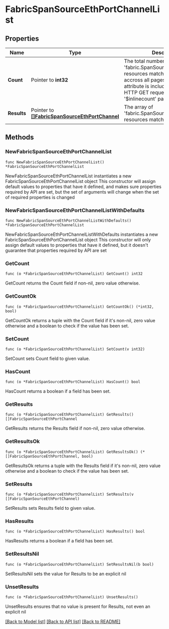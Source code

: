 # FabricSpanSourceEthPortChannelList

## Properties

Name | Type | Description | Notes
------------ | ------------- | ------------- | -------------
**Count** | Pointer to **int32** | The total number of &#39;fabric.SpanSourceEthPortChannel&#39; resources matching the request, accross all pages. The &#39;Count&#39; attribute is included when the HTTP GET request includes the &#39;$inlinecount&#39; parameter. | [optional] 
**Results** | Pointer to [**[]FabricSpanSourceEthPortChannel**](FabricSpanSourceEthPortChannel.md) | The array of &#39;fabric.SpanSourceEthPortChannel&#39; resources matching the request. | [optional] 

## Methods

### NewFabricSpanSourceEthPortChannelList

`func NewFabricSpanSourceEthPortChannelList() *FabricSpanSourceEthPortChannelList`

NewFabricSpanSourceEthPortChannelList instantiates a new FabricSpanSourceEthPortChannelList object
This constructor will assign default values to properties that have it defined,
and makes sure properties required by API are set, but the set of arguments
will change when the set of required properties is changed

### NewFabricSpanSourceEthPortChannelListWithDefaults

`func NewFabricSpanSourceEthPortChannelListWithDefaults() *FabricSpanSourceEthPortChannelList`

NewFabricSpanSourceEthPortChannelListWithDefaults instantiates a new FabricSpanSourceEthPortChannelList object
This constructor will only assign default values to properties that have it defined,
but it doesn't guarantee that properties required by API are set

### GetCount

`func (o *FabricSpanSourceEthPortChannelList) GetCount() int32`

GetCount returns the Count field if non-nil, zero value otherwise.

### GetCountOk

`func (o *FabricSpanSourceEthPortChannelList) GetCountOk() (*int32, bool)`

GetCountOk returns a tuple with the Count field if it's non-nil, zero value otherwise
and a boolean to check if the value has been set.

### SetCount

`func (o *FabricSpanSourceEthPortChannelList) SetCount(v int32)`

SetCount sets Count field to given value.

### HasCount

`func (o *FabricSpanSourceEthPortChannelList) HasCount() bool`

HasCount returns a boolean if a field has been set.

### GetResults

`func (o *FabricSpanSourceEthPortChannelList) GetResults() []FabricSpanSourceEthPortChannel`

GetResults returns the Results field if non-nil, zero value otherwise.

### GetResultsOk

`func (o *FabricSpanSourceEthPortChannelList) GetResultsOk() (*[]FabricSpanSourceEthPortChannel, bool)`

GetResultsOk returns a tuple with the Results field if it's non-nil, zero value otherwise
and a boolean to check if the value has been set.

### SetResults

`func (o *FabricSpanSourceEthPortChannelList) SetResults(v []FabricSpanSourceEthPortChannel)`

SetResults sets Results field to given value.

### HasResults

`func (o *FabricSpanSourceEthPortChannelList) HasResults() bool`

HasResults returns a boolean if a field has been set.

### SetResultsNil

`func (o *FabricSpanSourceEthPortChannelList) SetResultsNil(b bool)`

 SetResultsNil sets the value for Results to be an explicit nil

### UnsetResults
`func (o *FabricSpanSourceEthPortChannelList) UnsetResults()`

UnsetResults ensures that no value is present for Results, not even an explicit nil

[[Back to Model list]](../README.md#documentation-for-models) [[Back to API list]](../README.md#documentation-for-api-endpoints) [[Back to README]](../README.md)


